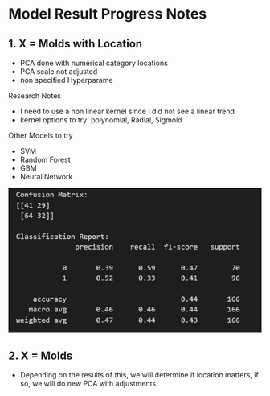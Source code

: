 # Model Result Progress Notes

## 1. X = Molds with Location 
- PCA done with numerical category locations
- PCA scale not adjusted
- non specified Hyperparame

Research Notes
- I need to use a non linear kernel since I did not see a linear trend 
- kernel options to try: polynomial, Radial, Sigmoid 

Other Models to try
- SVM
- Random Forest 
- GBM 
- Neural Network 


![Alt text](image.png)

## 2. X = Molds
- Depending on the results of this, we will determine if location matters, if so, we will do new PCA with adjustments 

# 